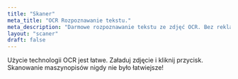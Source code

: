 ```yaml
---
title: "Skaner"
meta_title: "OCR Rozpoznawanie tekstu."
meta_description: "Darmowe rozpoznawanie tekstu ze zdjęć OCR. Bez reklam, bez wysyłania plików."
layout: "scaner"
draft: false
---
```


Użycie technologii OCR jest łatwe. Załaduj zdjęcie i kliknij przycisk. Skanowanie maszynopisów nigdy nie było łatwiejsze!